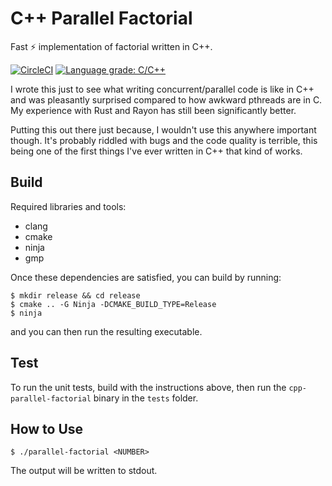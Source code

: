 # C++ Parallel Factorial

Fast ⚡ implementation of factorial written in C++.

[![CircleCI](https://circleci.com/gh/doggodoge/cpp-parallel-factorial/tree/main.svg?style=svg)](https://circleci.com/gh/doggodoge/cpp-parallel-factorial/tree/main)
[![Language grade: C/C++](https://img.shields.io/lgtm/grade/cpp/g/doggodoge/cpp-parallel-factorial.svg?logo=lgtm&logoWidth=18)](https://lgtm.com/projects/g/doggodoge/cpp-parallel-factorial/context:cpp)

I wrote this just to see what writing concurrent/parallel code is like in C++
and was pleasantly surprised compared to how awkward pthreads are in C. My
experience with Rust and Rayon has still been significantly better.

Putting this out there just because, I wouldn't use this anywhere important
though. It's probably riddled with bugs and the code quality is terrible, this
being one of the first things I've ever written in C++ that kind of works.

## Build

Required libraries and tools:

- clang
- cmake
- ninja
- gmp

Once these dependencies are satisfied, you can build by running:

```
$ mkdir release && cd release
$ cmake .. -G Ninja -DCMAKE_BUILD_TYPE=Release
$ ninja
```

and you can then run the resulting executable.

## Test

To run the unit tests, build with the instructions above, then run the
`cpp-parallel-factorial` binary in the `tests` folder.

## How to Use

```shell
$ ./parallel-factorial <NUMBER>
```

The output will be written to stdout.

